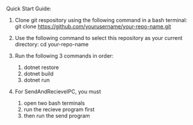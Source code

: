 
Quick Start Guide:
1. Clone git respository using the following command in a bash terminal:
git clone https://github.com/yourusername/your-repo-name.git
2. Use the following command to select this repository as your current directory:
cd your-repo-name
3. Run the following 3 commands in order:
    1. dotnet restore
    2. dotnet build
    3. dotnet run

4. For SendAndRecieveIPC, you must 
    1. open two bash terminals
    2. run the recieve program first
    3. then run the send program
